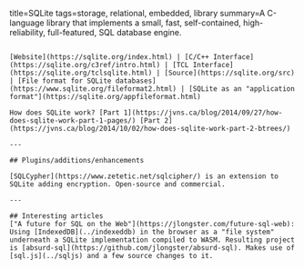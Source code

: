 title=SQLite
tags=storage, relational, embedded, library
summary=A C-language library that implements a small, fast, self-contained, high-reliability, full-featured, SQL database engine.
~~~~~~

[Website](https://sqlite.org/index.html) | [C/C++ Interface](https://sqlite.org/c3ref/intro.html) | [TCL Interface](https://sqlite.org/tclsqlite.html) | [Source](https://sqlite.org/src) | [File format for SQLite databases](https://www.sqlite.org/fileformat2.html) | [SQLite as an "application format"](https://sqlite.org/appfileformat.html)

How does SQLite work? [Part 1](https://jvns.ca/blog/2014/09/27/how-does-sqlite-work-part-1-pages/) [Part 2](https://jvns.ca/blog/2014/10/02/how-does-sqlite-work-part-2-btrees/)

---

## Plugins/additions/enhancements

[SQLCypher](https://www.zetetic.net/sqlcipher/) is an extension to SQLite adding encryption. Open-source and commercial.

---

## Interesting articles
["A future for SQL on the Web"](https://jlongster.com/future-sql-web): Using [IndexedDB](../indexeddb) in the browser as a "file system" underneath a SQLite implementation compiled to WASM. Resulting project is [absurd-sql](https://github.com/jlongster/absurd-sql). Makes use of [sql.js](../sqljs) and a few source changes to it.

